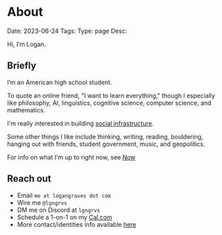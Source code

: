 # About
Date: 2023-06-24
Tags: 
Type: page
Desc:

Hi, I’m Logan. 

## Briefly

I’m an American high school student. 

To quote an online friend, "I want to learn everything," though I especially like philosophy, AI, linguistics, cognitive science, computer science, and mathematics. 

I'm really interested in building [social infrastructure](https://logangraves.com/social-infrastructure).

Some other things I like include thinking, writing, reading, bouldering, hanging out with friends, student government, music, and geopolitics.

For info on what I'm up to right now, see [Now](https://logangraves.com/now)

## Reach out
- Email `me at logangraves dot com`
- Wire me `@lgngrvs`
- DM me on Discord at `lgngrvs`
- Schedule a 1-on-1 on my [Cal.com](https://cal.com/logangraves)
- More contact/identities info available [here](https://logangraves.com/identities)